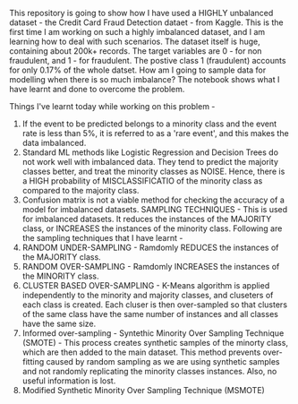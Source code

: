 This repository is going to show how I have used a HIGHLY unbalanced dataset - the Credit Card Fraud Detection dataet - from Kaggle. This is the first time I am working on such a highly imbalanced dataset, and I am learning how to deal with such scenarios.
The dataset itself is huge, containing about 200k+ records. The target variables are 0 - for non fraudulent, and 1 - for fraudulent. The postive class 1 (fraudulent) accounts for only 0.17% of the whole datset.
How am I going to sample data for modelling when there is so much imbalance? The notebook shows what I have learnt and done to overcome the problem.

Things I've learnt today while working on this problem - 
1. If the event to be predicted belongs to a minority class and the event rate is less than 5%, it is referred to as a 'rare event', and this makes the data imbalanced.
2. Standard ML methods like Logistic Regression and Decision Trees do not work well with imbalanced data. They tend to predict the majority classes better, and treat the minority classes as NOISE. Hence, there is a HIGH probability of MISCLASSIFICATIO of the minority class as compared to the majority class.
3. Confusion matrix is not a viable method for checking the accuracy of a model for imbalanced datasets.
SAMPLING TECHNIQUES - This is used for imbalanced datasets. It reduces the instances of the MAJORITY class, or INCREASES the instances of the minority class.
Following are the sampling techniques that I have learnt - 
1. RANDOM UNDER-SAMPLING - Ramdomly REDUCES the instances of the MAJORITY class.
2. RANDOM OVER-SAMPLING - Ramdomly INCREASES the instances of the MINORITY class.
3. CLUSTER BASED OVER-SAMPLING - K-Means algorithm is applied independently to the minority and majority classes, and cluseters of each class is created. Each cluser is then over-sampled so that clusters of the same class have the  same number of instances and all classes have the same size.
4. Informed over-sampling - Syntethic Minority Over Sampling Technique (SMOTE) - This process creates synthetic samples of the minorty class, which are then added to the main dataset. This method prevents over-fitting caused by random sampling as we are using synthetic samples and not randomly replicating the minority classes instances. Also, no useful information is lost.
5. Modified Synthetic Minority Over Sampling Technique (MSMOTE)
